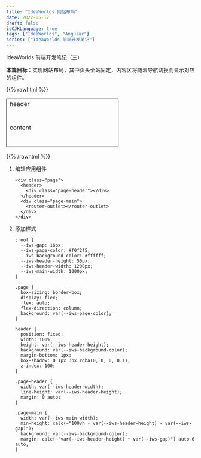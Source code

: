 ```yaml
---
title: "IdeaWorlds 网站布局"
date: 2022-06-17
draft: false
isCJKLanguage: true
tags: ["IdeaWorlds", "Angular"]
series: ["IdeaWorlds 前端开发笔记"]
---
```


IdeaWorlds 前端开发笔记（三）

**本篇目标**：实现网站布局，其中页头全站固定，内容区将随着导航切换而显示对应的组件。

{{% rawhtml %}}
<table style="width: 300px;border: 1px solid">
<tr><td style="width: 300px">header</td></tr>
<tr><td style="height: 100px">content</td></tr>
</table>
{{% /rawhtml %}}

1. 编辑应用组件

   ```angular2html { title="src/app/app.component.html" }
   <div class="page">
     <header>
       <div class="page-header"></div>
     </header>
     <div class="page-main">
       <router-outlet></router-outlet>
     </div>
   </div>
   ```
   
2. 添加样式

   ```less { title="src/styles.less" }
   :root {
     --iws-gap: 16px;
     --iws-page-color: #f0f2f5;
     --iws-background-color: #ffffff;
     --iws-header-height: 50px;
     --iws-header-width: 1200px;
     --iws-main-width: 1000px;
   }
   ```

   ```less { title="src/app/app.component.less" }
   .page {
     box-sizing: border-box;
     display: flex;
     flex: auto;
     flex-direction: column;
     background: var(--iws-page-color);
   }

   header {
     position: fixed;
     width: 100%;
     height: var(--iws-header-height);
     background: var(--iws-background-color);
     margin-bottom: 1px;
     box-shadow: 0 1px 3px rgba(0, 0, 0, 0.1);
     z-index: 100;
   }

   .page-header {
     width: var(--iws-header-width);
     line-height: var(--iws-header-height);
     margin: 0 auto;
   }

   .page-main {
     width: var(--iws-main-width);
     min-height: calc(~"100vh - var(--iws-header-height) - var(--iws-gap)");
     background: var(--iws-background-color);
     margin: calc(~"var(--iws-header-height) + var(--iws-gap)") auto 0 auto;
   }
   ```
